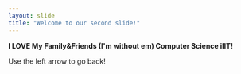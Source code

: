 ```yaml
---
layout: slide
title: "Welcome to our second slide!"
---
```

**I LOVE 
My Family&Friends (I'm without em)
Computer Science
iIIT!** 


Use the left arrow to go back!
